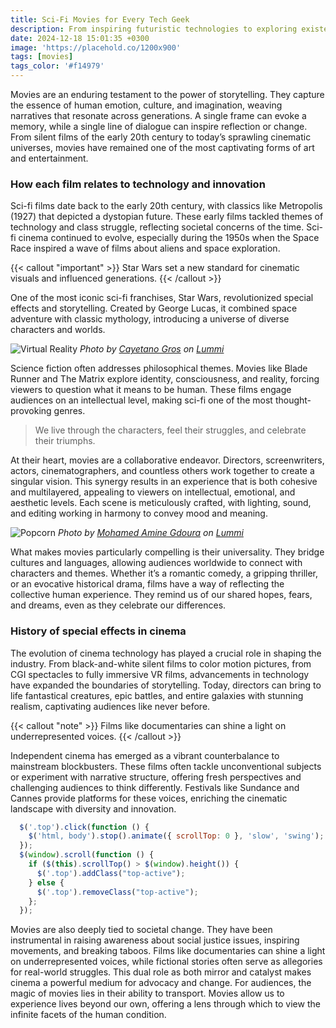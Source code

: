 ```yaml
---
title: Sci-Fi Movies for Every Tech Geek
description: From inspiring futuristic technologies to exploring existential questions, sci-fi movies push creative boundaries and leave a lasting impact.
date: 2024-12-18 15:01:35 +0300
image: 'https://placehold.co/1200x900'
tags: [movies]
tags_color: '#f14979'
---
```


Movies are an enduring testament to the power of storytelling. They capture the essence of human emotion, culture, and imagination, weaving narratives that resonate across generations. A single frame can evoke a memory, while a single line of dialogue can inspire reflection or change. From silent films of the early 20th century to today’s sprawling cinematic universes, movies have remained one of the most captivating forms of art and entertainment.

### How each film relates to technology and innovation

Sci-fi films date back to the early 20th century, with classics like Metropolis (1927) that depicted a dystopian future. These early films tackled themes of technology and class struggle, reflecting societal concerns of the time. Sci-fi cinema continued to evolve, especially during the 1950s when the Space Race inspired a wave of films about aliens and space exploration.

{{< callout "important" >}}
Star Wars set a new standard for cinematic visuals and influenced generations.
{{< /callout >}}

One of the most iconic sci-fi franchises, Star Wars, revolutionized special effects and storytelling. Created by George Lucas, it combined space adventure with classic mythology, introducing a universe of diverse characters and worlds.

![Virtual Reality](https://placehold.co/1200x900)
*Photo by [Cayetano Gros](https://placehold.co/1200x900) on [Lummi](https://placehold.co/1200x900)*

Science fiction often addresses philosophical themes. Movies like Blade Runner and The Matrix explore identity, consciousness, and reality, forcing viewers to question what it means to be human. These films engage audiences on an intellectual level, making sci-fi one of the most thought-provoking genres.

> We live through the characters, feel their struggles, and celebrate their triumphs.

At their heart, movies are a collaborative endeavor. Directors, screenwriters, actors, cinematographers, and countless others work together to create a singular vision. This synergy results in an experience that is both cohesive and multilayered, appealing to viewers on intellectual, emotional, and aesthetic levels. Each scene is meticulously crafted, with lighting, sound, and editing working in harmony to convey mood and meaning.

![Popcorn](https://placehold.co/1200x900)
*Photo by [Mohamed Amine Gdoura](https://placehold.co/1200x900) on [Lummi](https://placehold.co/1200x900)*

What makes movies particularly compelling is their universality. They bridge cultures and languages, allowing audiences worldwide to connect with characters and themes. Whether it’s a romantic comedy, a gripping thriller, or an evocative historical drama, films have a way of reflecting the collective human experience. They remind us of our shared hopes, fears, and dreams, even as they celebrate our differences.

### History of special effects in cinema

The evolution of cinema technology has played a crucial role in shaping the industry. From black-and-white silent films to color motion pictures, from CGI spectacles to fully immersive VR films, advancements in technology have expanded the boundaries of storytelling. Today, directors can bring to life fantastical creatures, epic battles, and entire galaxies with stunning realism, captivating audiences like never before.

{{< callout "note" >}}
Films like documentaries can shine a light on underrepresented voices.
{{< /callout >}}

Independent cinema has emerged as a vibrant counterbalance to mainstream blockbusters. These films often tackle unconventional subjects or experiment with narrative structure, offering fresh perspectives and challenging audiences to think differently. Festivals like Sundance and Cannes provide platforms for these voices, enriching the cinematic landscape with diversity and innovation.

```js
  $('.top').click(function () {
    $('html, body').stop().animate({ scrollTop: 0 }, 'slow', 'swing');
  });
  $(window).scroll(function () {
    if ($(this).scrollTop() > $(window).height()) {
      $('.top').addClass("top-active");
    } else {
      $('.top').removeClass("top-active");
    };
  });
```

Movies are also deeply tied to societal change. They have been instrumental in raising awareness about social justice issues, inspiring movements, and breaking taboos. Films like documentaries can shine a light on underrepresented voices, while fictional stories often serve as allegories for real-world struggles. This dual role as both mirror and catalyst makes cinema a powerful medium for advocacy and change. For audiences, the magic of movies lies in their ability to transport. Movies allow us to experience lives beyond our own, offering a lens through which to view the infinite facets of the human condition.